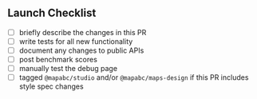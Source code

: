 ## Launch Checklist

<!-- Thanks for the PR! Feel free to add or remove items from the checklist. -->

 - [ ] briefly describe the changes in this PR
 - [ ] write tests for all new functionality
 - [ ] document any changes to public APIs
 - [ ] post benchmark scores
 - [ ] manually test the debug page
 - [ ] tagged `@mapabc/studio` and/or `@mapabc/maps-design` if this PR includes style spec changes
